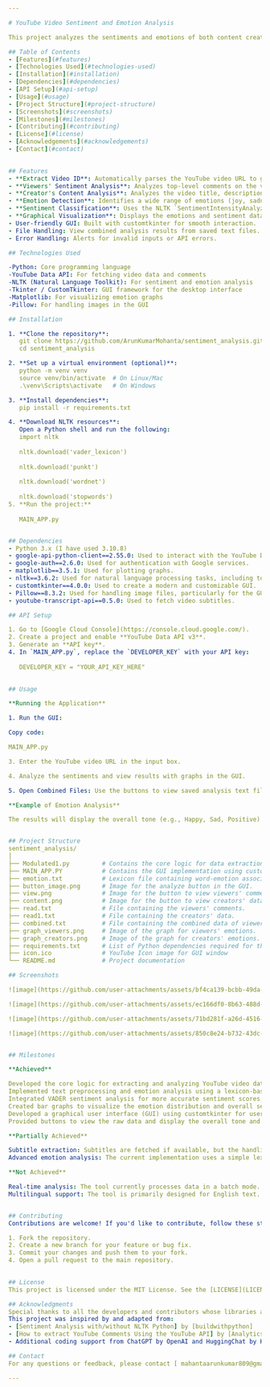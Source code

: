 ```yaml
---

# YouTube Video Sentiment and Emotion Analysis  

This project analyzes the sentiments and emotions of both content creators and viewers by examining various components of a YouTube video, such as comments, video title, description, tags, and transcript. It uses the YouTube Data API and Natural Language Toolkit (NLTK) to extract and process emotional and sentiment data. The analysis results are displayed with an intuitive GUI built using customtkinter, providing graphical visualizations for insights.

## Table of Contents  
- [Features](#features)
- [Technologies Used](#technologies-used)
- [Installation](#installation)
- [Dependencies](#dependencies)  
- [API Setup](#api-setup)  
- [Usage](#usage)  
- [Project Structure](#project-structure)  
- [Screenshots](#screenshots)
- [Milestones](#milestones)
- [Contributing](#contributing)
- [License](#license)
- [Acknowledgements](#acknowledgements)
- [Contact](#contact)
  

## Features  
- **Extract Video ID**: Automatically parses the YouTube video URL to get the video ID.  
- **Viewers' Sentiment Analysis**: Analyzes top-level comments on the video and detects the viewers' sentiment using NLP.  
- **Creator's Content Analysis**: Analyzes the video title, description, tags, and transcripts (if available).  
- **Emotion Detection**: Identifies a wide range of emotions (joy, sadness, anger, etc.) from both the creator and the viewers using a predefined emotion list.  
- **Sentiment Classification**: Uses the NLTK `SentimentIntensityAnalyzer` to determine whether the content has a positive, neutral, or negative sentiment.  
- **Graphical Visualization**: Displays the emotions and sentiment data through custom bar graphs for both the **creator** and **viewers**.
- User-friendly GUI: Built with customtkinter for smooth interaction.
- File Handling: View combined analysis results from saved text files.
- Error Handling: Alerts for invalid inputs or API errors.

## Technologies Used

-Python: Core programming language
-YouTube Data API: For fetching video data and comments
-NLTK (Natural Language Toolkit): For sentiment and emotion analysis
-Tkinter / CustomTkinter: GUI framework for the desktop interface
-Matplotlib: For visualizing emotion graphs
-Pillow: For handling images in the GUI

## Installation  

1. **Clone the repository**:  
   git clone https://github.com/ArunKumarMohanta/sentiment_analysis.git
   cd sentiment_analysis

2. **Set up a virtual environment (optional)**:  
   python -m venv venv  
   source venv/bin/activate  # On Linux/Mac
   .\venv\Scripts\activate   # On Windows

3. **Install dependencies**:  
   pip install -r requirements.txt  

4. **Download NLTK resources**:  
   Open a Python shell and run the following:
   import nltk
   
   nltk.download('vader_lexicon')
   
   nltk.download('punkt')
   
   nltk.download('wordnet')
   
   nltk.download('stopwords')
5. **Run the project:**
   
   MAIN_APP.py


## Dependencies  
- Python 3.x (I have used 3.10.8)
- google-api-python-client==2.55.0: Used to interact with the YouTube Data API.
- google-auth==2.6.0: Used for authentication with Google services.
- matplotlib==3.5.1: Used for plotting graphs.
- nltk==3.6.2: Used for natural language processing tasks, including tokenization, stop word removal, and sentiment analysis.
- customtkinter==4.0.0: Used to create a modern and customizable GUI.
- Pillow==8.3.2: Used for handling image files, particularly for the GUI buttons.
- youtube-transcript-api==0.5.0: Used to fetch video subtitles.

## API Setup  

1. Go to [Google Cloud Console](https://console.cloud.google.com/).  
2. Create a project and enable **YouTube Data API v3**.  
3. Generate an **API key**.  
4. In `MAIN_APP.py`, replace the `DEVELOPER_KEY` with your API key:
   
   DEVELOPER_KEY = "YOUR_API_KEY_HERE"
   

## Usage  

**Running the Application**

1. Run the GUI:

Copy code:

MAIN_APP.py

3. Enter the YouTube video URL in the input box.

4. Analyze the sentiments and view results with graphs in the GUI.

5. Open Combined Files: Use the buttons to view saved analysis text files (read.txt and read1.txt).

**Example of Emotion Analysis**

The results will display the overall tone (e.g., Happy, Sad, Positive) and corresponding graphs for both creators and viewers.


## Project Structure  
sentiment_analysis/  
│  
├── Modulated1.py         # Contains the core logic for data extraction, preprocessing, emotion analysis, and sentiment analysis.
├── MAIN_APP.PY           # Contains the GUI implementation using customtkinter.
├── emotion.txt           # Lexicon file containing word-emotion associations. 
├── button_image.png      # Image for the analyze button in the GUI.
├── view.png              # Image for the button to view viewers' comments.
├── content.png           # Image for the button to view creators' data. 
├── read.txt              # File containing the viewers' comments.
├── read1.txt             # File containing the creators' data.
├── combined.txt          # File containing the combined data of viewers' comments and creators' data.
├── graph_viewers.png     # Image of the graph for viewers' emotions.
├── graph_creators.png    # Image of the graph for creators' emotions.
├── requirements.txt      # List of Python dependencies required for the project.
├── icon.ico              # YouTube Icon image for GUI window
└── README.md             # Project documentation  

## Screenshots 

![image](https://github.com/user-attachments/assets/bf4ca139-bcbb-49da-a6c0-6e003862bbef)

![image](https://github.com/user-attachments/assets/ec166df0-8b63-488d-b674-adb290948bc3)

![image](https://github.com/user-attachments/assets/71bd281f-a26d-4516-974d-6961c0c94c85)

![image](https://github.com/user-attachments/assets/850c8e24-b732-43dc-b0fd-2e1d7b6ec902)


## Milestones

**Achieved**

Developed the core logic for extracting and analyzing YouTube video data.
Implemented text preprocessing and emotion analysis using a lexicon-based approach.
Integrated VADER sentiment analysis for more accurate sentiment scores.
Created bar graphs to visualize the emotion distribution and overall sentiment.
Developed a graphical user interface (GUI) using customtkinter for user interaction.
Provided buttons to view the raw data and display the overall tone and sentiment analysis results.

**Partially Achieved**

Subtitle extraction: Subtitles are fetched if available, but the handling of non-English subtitles is not fully implemented.
Advanced emotion analysis: The current implementation uses a simple lexicon-based approach. More advanced techniques (e.g., machine learning models) could be integrated for better accuracy.

**Not Achieved**

Real-time analysis: The tool currently processes data in a batch mode. Real-time analysis and live updates are not implemented.
Multilingual support: The tool is primarily designed for English text. Support for other languages is not fully developed.


## Contributing
Contributions are welcome! If you'd like to contribute, follow these steps:

1. Fork the repository.
2. Create a new branch for your feature or bug fix.
3. Commit your changes and push them to your fork.
4. Open a pull request to the main repository.
   

## License  
This project is licensed under the MIT License. See the [LICENSE](LICENSE) file for details.

## Acknowledgments
Special thanks to all the developers and contributors whose libraries and APIs made this project possible.
This project was inspired by and adapted from:
- [Sentiment Analysis with/without NLTK Python] by [buildwithpython]  
- [How to extract YouTube Comments Using the YouTube API] by [Analytics with Adam]  
- Additional coding support from ChatGPT by OpenAI and HuggingChat by HuggingFace [Model: nvidia/Llama-3.1-Nemotron-70B-Instruct-HF].

## Contact
For any questions or feedback, please contact [ mahantaarunkumar809@gmail.com ].

---
```

